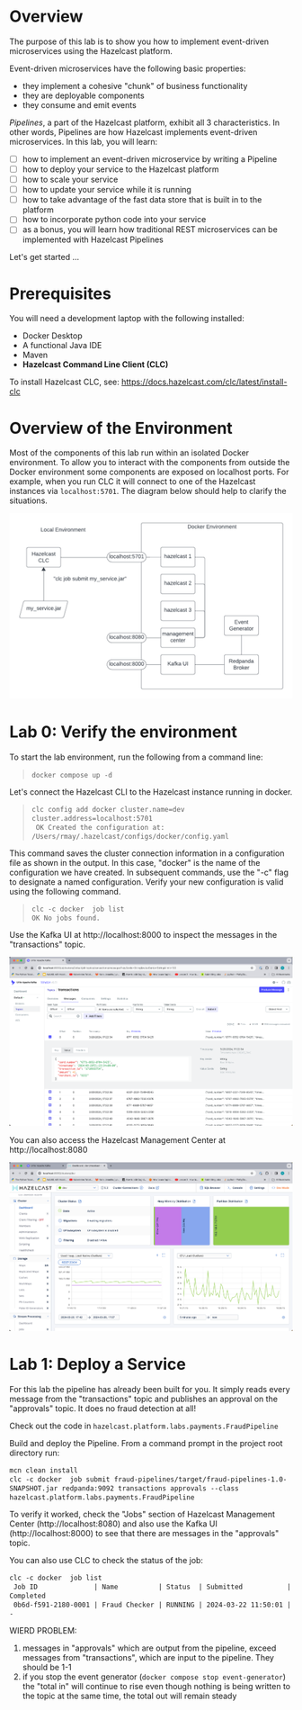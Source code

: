 # Overview 

The purpose of this lab is to show you how to implement event-driven microservices using the Hazelcast platform.

Event-driven microservices have the following basic properties:
- they implement a cohesive "chunk" of business functionality 
- they are deployable components
- they consume and emit events 

_Pipelines_, a part of the Hazelcast platform, exhibit all 3 characteristics. In other words, Pipelines are 
how Hazelcast implements event-driven microservices.  In this lab, you will learn:
- [ ] how to implement an event-driven microservice by writing a Pipeline 
- [ ] how to deploy your service to the Hazelcast platform
- [ ] how to scale your service 
- [ ] how to update your service while it is running 
- [ ] how to take advantage of the fast data store that is built in to the platform
- [ ] how to incorporate python code into your service 
- [ ] as a bonus, you will learn how traditional REST microservices can be implemented with Hazelcast Pipelines

Let's get started ...

# Prerequisites 

You will need a development laptop with the following installed:
- Docker Desktop
- A functional Java IDE
- Maven
- __Hazelcast Command Line Client (CLC)__

To install Hazelcast CLC, see: https://docs.hazelcast.com/clc/latest/install-clc

# Overview of the Environment

Most of the components of this lab run within an isolated Docker environment. To allow 
you to interact with the components from outside the Docker environment some 
components are exposed on localhost ports.  For example, when you run CLC it will 
connect to one of the Hazelcast instances via `localhost:5701`.  The diagram below 
should help to clarify the situations.

![lab environment](resources/lab_env.png)

# Lab 0: Verify the environment

To start the lab environment, run the following from a command line:  
> `docker compose up -d`

Let's connect the Hazelcast CLI to the Hazelcast instance running in docker.

> ```
> clc config add docker cluster.name=dev cluster.address=localhost:5701
>  OK Created the configuration at: /Users/rmay/.hazelcast/configs/docker/config.yaml
> ```

This command saves the cluster connection information in a configuration file as shown 
in the output.  In this case, "docker" is the name of the configuration we have 
created.  In subsequent commands, use the "-c" flag to designate a named configuration.
Verify your new configuration is valid using the following command.

> ```
> clc -c docker  job list
> OK No jobs found.
> ```

Use the Kafka UI at  http://localhost:8000 to inspect the messages in the "transactions"
topic.

![Kafka UI](resources/kafkaui.png)

You can also access the Hazelcast Management Center at http://localhost:8080 

![Management Center](resources/mc.png)

# Lab 1: Deploy a Service 

For this lab the pipeline has already been built for you.  It simply reads every 
message from the "transactions" topic and publishes an approval on the "approvals" 
topic.  It does no fraud detection at all!


Check out the code in `hazelcast.platform.labs.payments.FraudPipeline` 

Build and deploy the Pipeline. From a command prompt in the project root directory run:
```shell
mcn clean install
clc -c docker  job submit fraud-pipelines/target/fraud-pipelines-1.0-SNAPSHOT.jar redpanda:9092 transactions approvals --class hazelcast.platform.labs.payments.FraudPipeline
```

To verify it worked, check the "Jobs" section of Hazelcast Management Center (http://localhost:8080) 
and also use the Kafka UI (http://localhost:8000) to see that there are messages in the "approvals" topic.

You can also use CLC to check the status of the job:
```shell
clc -c docker  job list
 Job ID              | Name          | Status  | Submitted           | Completed
 0b6d-f591-2180-0001 | Fraud Checker | RUNNING | 2024-03-22 11:50:01 | -
```

WIERD PROBLEM:
1) messages in "approvals" which are output from the pipeline, exceed messages from "transactions", which are input to the pipeline.  They should be 1-1
2) if you stop the event generator (`docker compose stop event-generator`) the "total in" will continue to rise even though nothing is being written to the topic 
   at the same time, the total out will remain steady 








